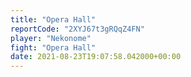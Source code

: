 ```yaml
---
title: "Opera Hall"
reportCode: "2XYJ67t3gRQqZ4FN"
player: "Nekonome"
fight: "Opera Hall"
date: 2021-08-23T19:07:58.042000+00:00
---
```

